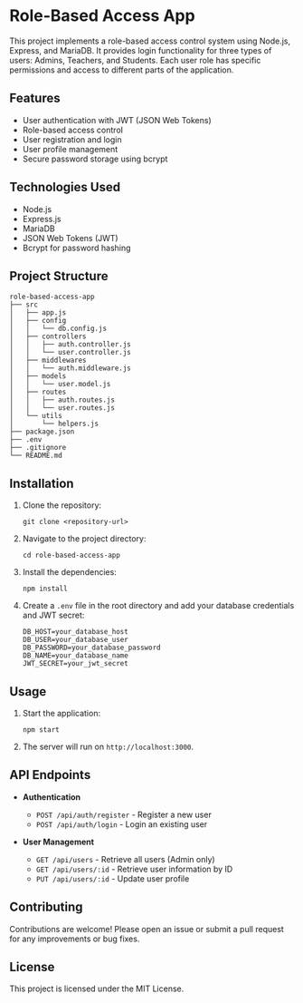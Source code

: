 # Role-Based Access App

This project implements a role-based access control system using Node.js, Express, and MariaDB. It provides login functionality for three types of users: Admins, Teachers, and Students. Each user role has specific permissions and access to different parts of the application.

## Features

- User authentication with JWT (JSON Web Tokens)
- Role-based access control
- User registration and login
- User profile management
- Secure password storage using bcrypt

## Technologies Used

- Node.js
- Express.js
- MariaDB
- JSON Web Tokens (JWT)
- Bcrypt for password hashing

## Project Structure

```
role-based-access-app
├── src
│   ├── app.js
│   ├── config
│   │   └── db.config.js
│   ├── controllers
│   │   ├── auth.controller.js
│   │   └── user.controller.js
│   ├── middlewares
│   │   └── auth.middleware.js
│   ├── models
│   │   └── user.model.js
│   ├── routes
│   │   ├── auth.routes.js
│   │   └── user.routes.js
│   └── utils
│       └── helpers.js
├── package.json
├── .env
├── .gitignore
└── README.md
```

## Installation

1. Clone the repository:
   ```
   git clone <repository-url>
   ```

2. Navigate to the project directory:
   ```
   cd role-based-access-app
   ```

3. Install the dependencies:
   ```
   npm install
   ```

4. Create a `.env` file in the root directory and add your database credentials and JWT secret:
   ```
   DB_HOST=your_database_host
   DB_USER=your_database_user
   DB_PASSWORD=your_database_password
   DB_NAME=your_database_name
   JWT_SECRET=your_jwt_secret
   ```

## Usage

1. Start the application:
   ```
   npm start
   ```

2. The server will run on `http://localhost:3000`.

## API Endpoints

- **Authentication**
  - `POST /api/auth/register` - Register a new user
  - `POST /api/auth/login` - Login an existing user

- **User Management**
  - `GET /api/users` - Retrieve all users (Admin only)
  - `GET /api/users/:id` - Retrieve user information by ID
  - `PUT /api/users/:id` - Update user profile

## Contributing

Contributions are welcome! Please open an issue or submit a pull request for any improvements or bug fixes.

## License

This project is licensed under the MIT License.